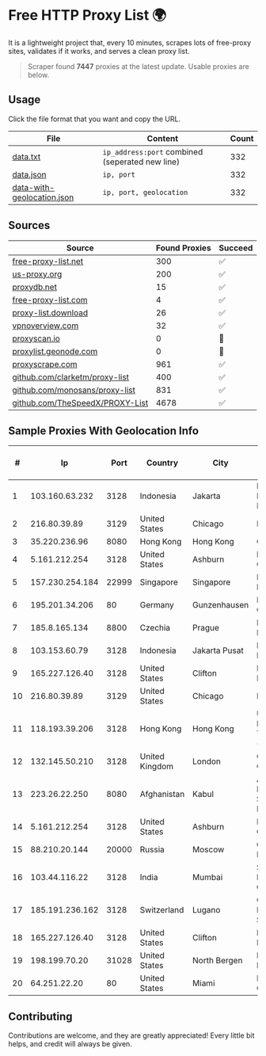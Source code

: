 
# Free HTTP Proxy List 🌍

It is a lightweight project that, every 10 minutes, scrapes lots of free-proxy sites, validates if it works, and serves a clean proxy list.


> Scraper found **7447** proxies at the latest update. Usable proxies are below.

## Usage

Click the file format that you want and copy the URL.


|File|Content|Count|
|----|-------|-----|
|[data.txt](https://raw.githubusercontent.com/themiralay/Proxy-List-World/master/data.txt)|`ip_address:port` combined (seperated new line)|332|
|[data.json](https://raw.githubusercontent.com/themiralay/Proxy-List-World/master/data.json)|`ip, port`|332|
|[data-with-geolocation.json](https://raw.githubusercontent.com/themiralay/Proxy-List-World/master/data-with-geolocation.json)|`ip, port, geolocation`|332|

## Sources

|Source|Found Proxies|Succeed|
|------|-------------|-------|
|[free-proxy-list.net](https://free-proxy-list.net)|300|✅|
|[us-proxy.org](https://www.us-proxy.org)|200|✅|
|[proxydb.net](http://proxydb.net)|15|✅|
|[free-proxy-list.com](https://free-proxy-list.com/?page=&port=&type%5B%5D=http&type%5B%5D=https&up_time=0&search=Search)|4|✅|
|[proxy-list.download](https://www.proxy-list.download/HTTP)|26|✅|
|[vpnoverview.com](https://vpnoverview.com/privacy/anonymous-browsing/free-proxy-servers)|32|✅|
|[proxyscan.io](https://www.proxyscan.io)|0|🚫|
|[proxylist.geonode.com](https://proxylist.geonode.com/api/proxy-list?limit=300&page=1&sort_by=lastChecked&sort_type=desc&protocols=http,https)|0|🚫|
|[proxyscrape.com](https://api.proxyscrape.com/v2/?request=displayproxies&protocol=http&timeout=10000&country=all&ssl=all&anonymity=all)|961|✅|
|[github.com/clarketm/proxy-list](https://raw.githubusercontent.com/clarketm/proxy-list/master/proxy-list-raw.txt)|400|✅|
|[github.com/monosans/proxy-list](https://raw.githubusercontent.com/monosans/proxy-list/main/proxies/http.txt)|831|✅|
|[github.com/TheSpeedX/PROXY-List](https://raw.githubusercontent.com/TheSpeedX/PROXY-List/master/http.txt)|4678|✅|


## Sample Proxies With Geolocation Info

|#|Ip|Port|Country|City|Internet Service Provider|
|-|--|----|-------|----|-------------------------|
|1|103.160.63.232|3128|Indonesia|Jakarta|PT Herza Digital Indonesia|
|2|216.80.39.89|3129|United States|Chicago|RCN|
|3|35.220.236.96|8080|Hong Kong|Hong Kong|Google LLC|
|4|5.161.212.254|3128|United States|Ashburn|Hetzner Online GmbH|
|5|157.230.254.184|22999|Singapore|Singapore|DigitalOcean, LLC|
|6|195.201.34.206|80|Germany|Gunzenhausen|Hetzner Online GmbH|
|7|185.8.165.134|8800|Czechia|Prague|Master Internet s.r.o.|
|8|103.153.60.79|3128|Indonesia|Jakarta Pusat|PT Era Awan Digital|
|9|165.227.126.40|3128|United States|Clifton|DigitalOcean, LLC|
|10|216.80.39.89|3129|United States|Chicago|RCN|
|11|118.193.39.206|3128|Hong Kong|Hong Kong|UCLOUD INFORMATION TECHNOLOGY (HK) LIMITED|
|12|132.145.50.210|3128|United Kingdom|London|Oracle Corporation|
|13|223.26.22.250|8080|Afghanistan|Kabul|Ankabut Internet Service Provider|
|14|5.161.212.254|3128|United States|Ashburn|Hetzner Online GmbH|
|15|88.210.20.144|20000|Russia|Moscow|CityLanCom LTD|
|16|103.44.116.22|3128|India|Mumbai|Swastik Internet and Cables pvt. ltd|
|17|185.191.236.162|3128|Switzerland|Lugano|Grupo Panaglobal 15 S.A|
|18|165.227.126.40|3128|United States|Clifton|DigitalOcean, LLC|
|19|198.199.70.20|31028|United States|North Bergen|DigitalOcean, LLC|
|20|64.251.22.20|80|United States|Miami|Infolink Global Corporation|



## Contributing

Contributions are welcome, and they are greatly appreciated! Every
little bit helps, and credit will always be given.

